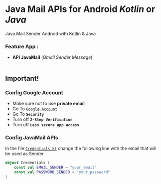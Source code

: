 # Java Mail APIs for Android *Kotlin* or *Java*

Java Mail Sender Android with Kotlin & Java

### **Feature App** :

- **API JavaMail** (_Gmail Sender Message_)
    <br><br>


## **Important!**
### Config Google Account
- Make sure not to use **private email**
- Go To <a href="https://myaccount.google.com/">`Google Account`</a>
  <br>
- Go To **`Security`**
- Turn off **`2-Step Verification`**
- Turn off **`Less secure app access`**

### Config JavaMail APIs

In the file <a href="https://github.com/sabo99/JavaMail-APIs/blob/master/app/src/main/java/com/sabo/javamailapis/Helpers/Credentials.kt">`Credentials.kt`</a> change the following line with the email that will be used as Sender

```kotlin
object Credentials {
    const val EMAIL_SENDER = "your_email"
    const val PASSWORD_SENDER = "your_password"
}
```
